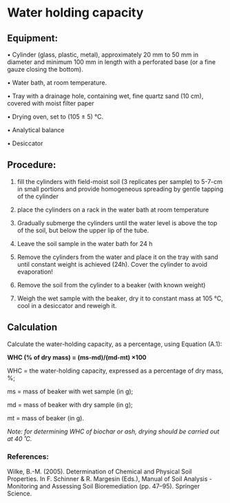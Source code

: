 # Water holding capacity

## Equipment:
	
• Cylinder (glass, plastic, metal), approximately 20 mm to 50 mm in diameter and minimum 100 mm in length with a perforated base (or a fine gauze closing the bottom).

• Water bath, at room temperature.

•	Tray with a drainage hole, containing wet, fine quartz sand (10 cm), covered with moist filter paper

•	Drying oven, set to (105 ± 5) °C.

•	Analytical balance

•	Desiccator

## Procedure:

1. fill the cylinders with field-moist soil (3 replicates per sample) to 5-7-cm in small portions and provide homogeneous spreading by gentle tapping of the cylinder 

2. place the cylinders on a rack in the water bath at room temperature

3. Gradually submerge the cylinders until the water level is above the top of the soil, but below the upper lip of the tube. 

4. Leave the soil sample in the water bath for 24 h

5. Remove the cylinders from the water and place it on the tray with sand until constant weight is achieved (24h). Cover the cylinder to avoid evaporation!

6. Remove the soil from the cylinder to a beaker (with known weight)

7. Weigh the wet sample with the beaker, dry it to constant mass at 105 °C, cool in a desiccator and reweigh it.

## Calculation 

Calculate the water-holding capacity, as a percentage, using Equation (A.1):

<b> WHC (% of dry mass) =  (ms-md)/(md-mt)  ×100 </b>

WHC = the water-holding capacity, expressed as a percentage of dry mass, %;

ms = mass of beaker with wet sample (in g);

md = mass of beaker with dry sample (in g);

mt = mass of beaker (in g).

_Note: for determining WHC of biochar or ash, drying should be carried out at 40 ˚C._

### References: 

Wilke, B.-M. (2005). Determination of Chemical and Physical Soil Properties. In F. Schinner & R. Margesin (Eds.), Manual of Soil Analysis - Monitoring and Assessing Soil Bioremediation (pp. 47–95). Springer Science.

